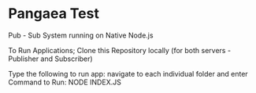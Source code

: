 # Pangaea Test

Pub - Sub System running on Native Node.js

To Run Applications;
Clone this Repository locally (for both servers - Publisher and Subscriber)

Type the following to run app: navigate to each individual folder and enter Command to Run:
NODE INDEX.JS
